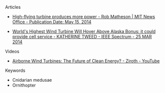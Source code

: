 Articles

* [High-flying turbine produces more power - Rob Matheson | MIT News Office - Publication Date: May 15, 2014](https://news.mit.edu/2014/high-flying-turbine-produces-more-power-0515)

* [World's Highest Wind Turbine Will Hover Above Alaska Bonus: it could provide cell service - KATHERINE TWEED - IEEE Spectrum - 25 MAR 2014](https://spectrum.ieee.org/first-commercial-floating-wind-turbine-hovers-above-alaska)

Videos

* [Airborne Wind Turbines: The Future of Clean Energy? - Ziroth - YouTube](https://youtu.be/NqORBETo9TM?si=n0o8sNrsMiAvc0Cj)

Keywords
* Cnidarian medusae
* Ornithopter
